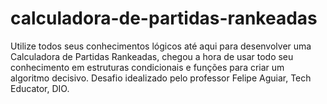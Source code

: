 # calculadora-de-partidas-rankeadas
Utilize todos seus conhecimentos lógicos até aqui para desenvolver uma Calculadora de Partidas Rankeadas, chegou a hora de usar todo seu conhecimento em estruturas condicionais e funções para criar um algoritmo decisivo. Desafio idealizado pelo professor Felipe Aguiar, Tech Educator, DIO.
